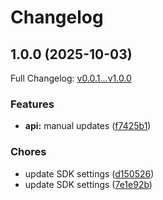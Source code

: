 # Changelog

## 1.0.0 (2025-10-03)

Full Changelog: [v0.0.1...v1.0.0](https://github.com/kishan20-00/api_test/compare/v0.0.1...v1.0.0)

### Features

* **api:** manual updates ([f7425b1](https://github.com/kishan20-00/api_test/commit/f7425b1ab266a8b14242ec19e06438e4da3e34d9))


### Chores

* update SDK settings ([d150526](https://github.com/kishan20-00/api_test/commit/d15052668249675a5b97842c869b1a81c151a0b4))
* update SDK settings ([7e1e92b](https://github.com/kishan20-00/api_test/commit/7e1e92bd4b56e1003492070e94780f05c1b98f5f))
